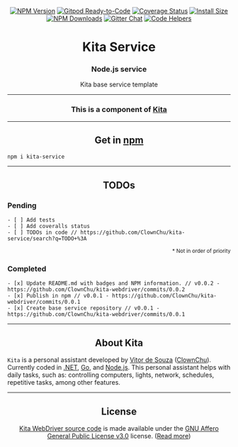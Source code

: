 <div align="center">

[![NPM Version](https://img.shields.io/npm/v/kita-service.svg)](https://www.npmjs.org/package/kita-service)
[![Gitpod Ready-to-Code](https://img.shields.io/badge/Gitpod-Ready--to--Code-blue?logo=gitpod)](https://gitpod.io/#https://github.com/clownchu/kita-service) 
[![Coverage Status](https://coveralls.io/repos/github/ClownChu/kita-service/badge.svg)](https://coveralls.io/github/ClownChu/kita-service)
[![Install Size](https://packagephobia.now.sh/badge?p=kita-service)](https://packagephobia.com/result?p=kita-service)
[![NPM Downloads](https://img.shields.io/npm/dm/kita-service.svg)](https://npm-stat.com/charts.html?package=kita-service)
[![Gitter Chat](https://img.shields.io/gitter/room/clownchu/kita-service.svg)](https://gitter.im/clownchu/kita-service)
[![Code Helpers](https://www.codetriage.com/clownchu/kita-service/badges/users.svg)](https://www.codetriage.com/clownchu/kita-service)

</div>

<h1 align="center">Kita Service</h1>
<h3 align="center">Node.js service</h3>

<p align="center">Kita base service template</p>

<hr>

<h3 align="center">This is a component of <a href=#about-kita>Kita</a></h3>

<hr>

<h2 id="get-in-npm" align="center">Get in <a href="https://www.npmjs.com/package/kita-service" target="_blank">npm</a></h2>

```bash
npm i kita-service
```

<hr>

<h2 id="todos" align="center">TODOs</h2>

<h3 id="pending">Pending</h3>

```objc
- [ ] Add tests
- [ ] Add coveralls status
- [ ] TODOs in code // https://github.com/ClownChu/kita-service/search?q=TODO+%3A
```

<p align="right"><sup>* Not in order of priority</sup></p>

<h3 id="completed">Completed</h3>

```objc
- [x] Update README.md with badges and NPM information. // v0.0.2 - https://github.com/ClownChu/kita-webdriver/commits/0.0.2
- [x] Publish in npm // v0.0.1 - https://github.com/ClownChu/kita-webdriver/commits/0.0.1
- [x] Create base service repository // v0.0.1 - https://github.com/ClownChu/kita-webdriver/commits/0.0.1
```

<hr>

<h2 align="center" id="about-kita">About Kita</h2>
<div>
    <code>Kita</code> is a personal assistant developed by <a href="https://www.linkedin.com/in/vitor-de-souza-software"  target="_blank">Vitor de Souza</a> (<a href="htps://github.com/ClownChu" target="_blank">ClownChu</a>). Currently coded in <a href="https://dotnet.microsoft.com" target="_blank">.NET</a>, <a href="https://golang.org" target="_blank">Go</a>, and <a href="https://nodejs.org" target="_blank">Node.js</a>. This personal assistant helps with daily tasks, such as: controlling computers, lights, network, schedules, repetitive tasks, among other features.
</div>

<hr>

<h2 align="center" id="license">License</h2>
<div align="center">
    <a href="https://github.com/ClownChu/kita-webdriver" target="_blank">Kita WebDriver source code</a> is made available under the <a href="https://www.gnu.org/licenses/agpl-3.0.en.html" target="_blank">GNU Affero General Public License v3.0</a> license. (<a href="https://choosealicense.com/licenses/agpl-3.0/" target="_blank">Read more</a>)
</div>
